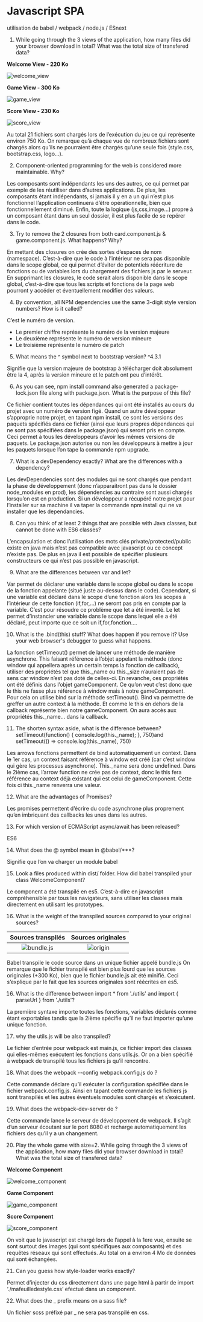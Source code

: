 # Javascript SPA 

utilisation de babel / webpack / node.js / ESnext

1. While going through the 3 views of the application, how many files did your browser download in total? What was the total size of transfered data?

**Welcome View - 220 Ko**

![welcome_view](img/welcome_view_1.png)

**Game View - 300 Ko**

![game_view](img/game_view_1.png)

**Score View - 230 Ko**

![score_view](img/result_view_1.png)

Au total 21 fichiers sont chargés lors de l’exécution du jeu ce qui représente environ 750 Ko.
On remarque qu’à chaque vue de nombreux fichiers sont chargés alors qu’ils ne pourraient être chargés qu’une seule fois (style.css, bootstrap.css, logo…).

2. Component-oriented programming for the web is considered more maintainable. Why?

Les composants sont indépendants les uns des autres, ce qui permet par exemple de les réutiliser dans d’autres applications.
De plus, les composants étant indépendants, si jamais il y en a un qui n’est plus fonctionnel l’application continuera d’être opérationnelle, bien que fonctionnellement diminué.
Enfin, toute la logique (js,css,image…) propre à un composant étant dans un seul dossier, il est plus facile de se repérer dans le code. 

3. Try to remove the 2 closures from both card.component.js & game.component.js. What happens? Why?

En mettant des closures on crée des sortes d’espaces de nom (namespace). C’est-à-dire que le code à l’intérieur ne sera pas disponible dans le scope global, ce qui permet d’éviter de potentiels réécriture de fonctions ou de variables lors du chargement des fichiers js par le serveur.
En supprimant les closures, le code serait alors disponible dans le scope global, c’est-à-dire que tous les scripts et fonctions de la page web pourront y accéder et éventuellement modifier des valeurs.

4. By convention, all NPM dependencies use the same 3-digit style version numbers? How is it called?

C’est le numéro de version. 
* Le premier chiffre représente le numéro de la version majeure
* Le deuxième représente le numéro de version mineure
* Le troisième représente le numéro de patch

5. What means the ^ symbol next to bootstrap version? ^4.3.1

Signifie que la version majeure de bootstrap à télécharger doit absolument être la 4, après la version mineure et le patch ont peu d’intérêt.

6. As you can see, npm install command also generated a package-lock.json file along with package.json. What is the purpose of this file?

Ce fichier contient toutes les dépendances qui ont été installés au cours du projet avec un numéro de version figé. Quand un autre développeur s’approprie notre projet, en tapant npm install, ce sont les versions des paquets spécifiés dans ce fichier (ainsi que leurs propres dépendances qui ne sont pas spécifiées dans le package.json) qui seront pris en compte. Ceci permet à tous les développeurs d’avoir les mêmes versions de paquets. Le package.json autorise ou non les développeurs à mettre à jour les paquets lorsque l’on tape la commande npm upgrade.

7. What is a devDependency exactly? What are the differences with a dependency?

Les devDependencies sont des modules qui ne sont chargés que pendant la phase de développement (donc n’apparaitront pas dans le dossier node_modules en prod), les dépendencies au contraire sont aussi chargés lorsqu’on est en production.
Si un développeur a récupéré notre projet pour l’installer sur sa machine il va taper la commande npm install qui ne va installer que les dependancies.

8. Can you think of at least 2 things that are possible with Java classes, but cannot be done with ES6 classes?

L’encapsulation et donc l’utilisation des mots clés private/protected/public existe en java mais n’est pas compatible avec javascript ou ce concept n’existe pas.
De plus en java il est possible de spécifier plusieurs constructeurs ce qui n’est pas possible en javascript.

9. What are the differences between var and let?

Var permet de déclarer une variable dans le scope global ou dans le scope de la fonction appelante (situé juste au-dessus dans le code). Cependant, si une variable est déclaré dans le scope d’une fonction alors les scopes à l’intérieur de cette fonction (if,for,…) ne seront pas pris en compte par la variable.
C’est pour résoudre ce problème que let a été inventé. Le let permet d’instancier une variable dans le scope dans lequel elle a été déclaré, peut importe que ce soit un if,for,fonction….

10. What is the .bind(this) stuff? What does happen if you remove it? Use your web browser's debugger to guess what happens.

La fonction setTimeout() permet de lancer une méthode de manière asynchrone. This faisant référence à l’objet appelant la méthode (donc window qui appellera après un certain temps la fonction de callback), utiliser des propriétés tel que this._name ou this._size n’auraient pas de sens car window n’est pas doté de celles-ci. En revanche, ces propriétés ont été définis dans l’objet gameComponent. Ce qu’on veut c’est donc que le this ne fasse plus référence à window mais à notre gameComponent. Pour cela on utilise bind sur la méthode setTimeout(). Bind va permettre de greffer un autre context à la méthode. Et comme le this en dehors de la callback représente bien notre gameComponent. On aura accès aux propriétés this._name… dans la callback.

11. The shorten syntax aside, what is the difference between?
setTimeout(function() { console.log(this._name); }, 750)and setTimeout(() => console.log(this._name), 750)

Les arrows fonctions permettent de bind automatiquement un context. Dans le 1er cas, un context faisant référence à window est créé (car c’est window qui gère les processus asynchrone). This._name sera donc undefined.
Dans le 2ième cas, l’arrow function ne crée pas de context, donc le this fera référence au context déjà existant qui est celui de gameComponent. Cette fois ci this._name renverra une valeur.

12. What are the advantages of Promises?

Les promises permettent d’écrire du code asynchrone plus proprement qu’en imbriquant des callbacks les unes dans les autres.

13. For which version of ECMAScript async/await has been released?

ES6

14. What does the @ symbol mean in @babel/***?

Signifie que l’on va charger un module babel

15. Look a files produced within dist/ folder. How did babel transpiled your class WelcomeComponent?

Le component a été transpilé en es5. C’est-à-dire en javascript compréhensible par tous les navigateurs, sans utiliser les classes mais directement en utilisant les prototypes.

16. What is the weight of the transpiled sources compared to your original sources?

Sources transpilés         |  Sources originales   
:-------------------------:|:------------------------:
![bundle.js](img/bundle_weight.png) | ![origin](img/original_src.png)

Babel transpile le code source dans un unique fichier appelé bundle.js
On remarque que le fichier transpilé est bien plus lourd que les sources originales (+300 Ko), bien que le fichier bundle.js ait été minifié.
Ceci s’explique par le fait que les sources originales sont réécrites en es5.


16. What is the difference between import * from './utils' and import { parseUrl } from './utils'?

La première syntaxe importe toutes les fonctions, variables déclarés comme étant exportables tandis que la 2ième spécifie qu’il ne faut importer qu’une unique fonction.

17. why the utils.js will be also transpiled?

Le fichier d’entrée pour webpack est main.js, ce fichier import des classes qui elles-mêmes exécutent les fonctions dans utils.js. Or on a bien spécifié à webpack de transpilé tous les fichiers js qu’il rencontre.

18. What does the webpack --config webpack.config.js do ?

Cette commande déclare qu’il exécuter la configuration spécifiée dans le fichier webpack.config.js. Ainsi en tapant cette commande les fichiers js sont transpilés et les autres éventuels modules sont chargés et s’exécutent.

19. What does the webpack-dev-server do ?

Cette commande lance le serveur de développement de webpack. Il s’agit d’un serveur écoutant sur le port 8080 et recharge automatiquement les fichiers des qu’il y a un changement.

20. Play the whole game with size=2. While going through the 3 views of the application, how many files did your browser download in total? What was the total size of transfered data?

**Welcome Component**

![welcome_component](img/welcome_component.png)

**Game Component**

![game_component](img/game_component.png)

**Score Component**

![score_component](img/score_component.png)

On voit que le javascript est chargé lors de l’appel à la 1ere vue, ensuite se sont surtout des images (qui sont spécifiques aux composants) et des requêtes réseaux qui sont effectués.
Au total on a environ 4 Mo de données qui sont échangées.

21. Can you guess how style-loader works exactly?

Permet d’injecter du css directement dans une page html à partir de import ‘./mafeuilledestyle.css’ efectué dans un component.

22. What does the _ prefix means on a sass file?

Un fichier scss préfixé par _ ne sera pas transpilé en css.